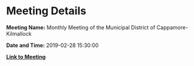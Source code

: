 # Meeting Details

**Meeting Name:** Monthly Meeting of the Municipal District of Cappamore-Kilmallock

**Date and Time:** 2019-02-28 15:30:00

**[Link to Meeting](https://www.limerick.ie/council/whats-on/monthly-meeting-municipal-district-cappamore-kilmallock-47)**
